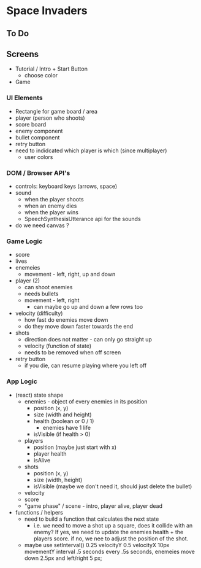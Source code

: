 # Space Invaders

## To Do

## Screens

- Tutorial / Intro + Start Button
  - choose color
- Game

### UI Elements

- Rectangle for game board / area
- player (person who shoots)
- score board
- enemy component
- bullet component
- retry button
- need to indidcated which player is which (since multiplayer)
  - user colors

### DOM / Browser API's

- controls: keyboard keys (arrows, space)
- sound
  - when the player shoots
  - when an enemy dies
  - when the player wins
  - SpeechSynthesisUtterance api for the sounds
- do we need canvas ?

### Game Logic

- score
- lives
- enemeies
  - movement - left, right, up and down
- player (2)
  - can shoot enemies
  - needs bullets
  - movement - left, right
    - can maybe go up and down a few rows too
- velocity (difficulty)
  - how fast do enemies move down
  - do they move down faster towards the end
- shots
  - direction does not matter - can only go straight up
  - velocity (function of state)
  - needs to be removed when off screen
- retry button
  - if you die, can resume playing where you left off

### App Logic

- (react) state shape
  - enemies - object of every enemies in its position
    - position (x, y)
    - size (width and height)
    - health (boolean or 0 / 1)
      - enemies have 1 life
    - isVisible (if health > 0)
  - players
    - position (maybe just start with x)
    - player health
    - isAlive
  - shots
    - position (x, y)
    - size (width, height)
    - isVisible (maybe we don't need it, should just delete the bullet)
  - velocity
  - score
  - "game phase" / scene - intro, player alive, player dead
- functions / helpers
  - need to build a function that calculates the next state
    - i.e. we need to move a shot up a square, does it collide with an enemy? If yes, we need to update the enemies health + the players score. if no, we nee to adjust the position of the shot.
  - maybe use setInterval()
    0.25 velocityY
    0.5 velocityX
    10px movementY
    interval .5 seconds
    every .5s seconds, enemeies move down 2.5px and left/right 5 px;
